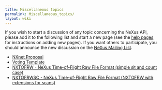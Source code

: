 ```yaml
---
title: Miscellaneous topics
permalink: Miscellaneous_topics/
layout: wiki
---
```


If you wish to start a discussion of any topic concerning the NeXus API,
please add it to the following list and start a new page (see the [help
pages](Help:Contents "wikilink") for instructions on adding new pages).
If you want others to participate, you should announce the new
discussion on the [NeXus Mailing
List](http://lists.nexusformat.org/mailman/listinfo/nexus).

-   [NXnet Proposal](NXnet_Proposal "wikilink")
-   [Voting Template](Voting_Template "wikilink")
-   [ NXTOFRW - NeXus Time-of-Flight Raw File Format (simple sit and
    count case)](TOFRaw "wikilink")
-   [ NXTOFRWSC - NeXus Time-of-Flight Raw File Format (NXTOFRW with
    extensions for scans)](TOFRawScan "wikilink")

